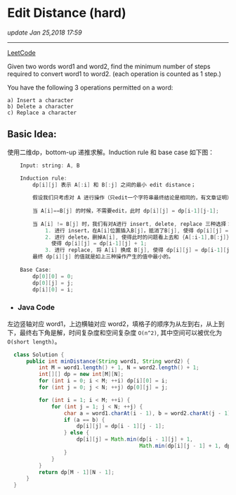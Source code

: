# Edit Distance (hard)
_update Jan 25,2018 17:59_

---
[LeetCode](https://leetcode.com/problems/edit-distance/description/)


Given two words word1 and word2, find the minimum number of steps required to convert word1 to word2. (each operation is counted as 1 step.)

You have the following 3 operations permitted on a word:

    a) Insert a character
    b) Delete a character
    c) Replace a character
    
## Basic Idea:
使用二维dp，bottom-up 递推求解。Induction rule 和 base case 如下图：
```c
    Input: string: A, B

    Induction rule:
        dp[i][j] 表示 A[:i] 和 B[:j] 之间的最小 edit distance；
        
        假设我们只考虑对 A 进行操作（只edit一个字符串最终结论是相同的，有文章证明），
        
        当 A[i]==B[j] 的时候，不需要edit，此时 dp[i][j] = dp[i-1][j-1];
        
        当 A[i] != B[j] 时，我们有对A进行 insert, delete, replace 三种选择：
            1. 进行 insert，在A[i]位置插入B[j]，抵消了B[j], 使得 dp[i][j] = dp[i][j-1] + 1;
            2. 进行 delete，删掉A[i], 使得此时的问题看上去和 {A[:i-1],B[:j]} 是一样的，
              使得 dp[i][j] = dp[i-1][j] + 1;
            3. 进行 replace, 将 A[i] 换成 B[j], 使得 dp[i][j] = dp[i-1][j-1] + 1;
        最终 dp[i][j] 的值就是如上三种操作产生的值中最小的。
        
    Base Case:
        dp[0][0] = 0;
        dp[0][j] = j;
        dp[i][0] = i;
```

  * ### Java Code 
  左边竖轴对应 word1，上边横轴对应 word2，填格子的顺序为从左到右，从上到下，最终右下角是解，时间复杂度和空间复杂度 `O(n^2)`, 其中空间可以被优化为 `O(short length)`。
  ```java
    class Solution {
        public int minDistance(String word1, String word2) {
            int M = word1.length() + 1, N = word2.length() + 1;
            int[][] dp = new int[M][N];
            for (int i = 0; i < M; ++i) dp[i][0] = i;
            for (int j = 0; j < N; ++j) dp[0][j] = j;

            for (int i = 1; i < M; ++i) {
                for (int j = 1; j < N; ++j) {
                    char a = word1.charAt(i - 1), b = word2.charAt(j - 1);
                    if (a == b) {
                        dp[i][j] = dp[i - 1][j - 1];
                    } else {
                        dp[i][j] = Math.min(dp[i - 1][j] + 1, 
                                            Math.min(dp[i][j - 1] + 1, dp[i - 1][j - 1] + 1));
                    }
                }
            }
            return dp[M - 1][N - 1];
        }
    }
  ```
